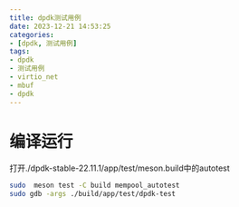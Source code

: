 ```yaml
---
title: dpdk测试用例
date: 2023-12-21 14:53:25
categories:
- [dpdk, 测试用例]
tags:
- dpdk
- 测试用例
- virtio_net
- mbuf
- dpdk
---
```


# 编译运行
打开./dpdk-stable-22.11.1/app/test/meson.build中的autotest
```sh
sudo  meson test -C build mempool_autotest
sudo gdb -args ./build/app/test/dpdk-test

```